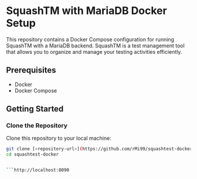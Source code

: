 # SquashTM with MariaDB Docker Setup

This repository contains a Docker Compose configuration for running SquashTM with a MariaDB backend. SquashTM is a test management tool that allows you to organize and manage your testing activities efficiently.

## Prerequisites

- Docker
- Docker Compose

## Getting Started

### Clone the Repository

Clone this repository to your local machine:

```bash
git clone [<repository-url>](https://github.com/rMi99/squashtest-docker.git)
cd squashtest-docker


```http://localhost:8090
